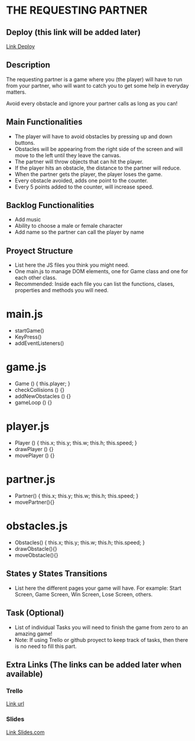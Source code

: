 # THE REQUESTING PARTNER

## Deploy (this link will be added later)
[Link Deploy]()

## Description

The requesting partner is a game where you (the player) will have to run from your partner, who will want to catch you to get some help in everyday matters. 

Avoid every obstacle and ignore your partner calls as long as you can!

## Main Functionalities

- The player will have to avoid obstacles by pressing up and down buttons.
- Obstacles will be appearing from the right side of the screen and will move to the left until they leave the canvas.
- The partner will throw objects that can hit the player.
- If the player hits an obstacle, the distance to the partner will reduce.
- When the partner gets the player, the player loses the game.
- Every obstacle avoided, adds one point to the counter.
- Every 5 points added to the counter, will increase speed.

## Backlog Functionalities

- Add music
- Ability to choose a male or female character
- Add name so the partner can call the player by name


## Proyect Structure

- List here the JS files you think you might need. 
- One main.js to manage DOM elements, one for Game class and one for each other class.
- Recommended: Inside each file you can list the functions, clases, properties and methods you will need.

# main.js

- startGame()
- KeyPress()
- addEventListeners()

# game.js

- Game () {
    this.player;
}
- checkCollisions () {}
- addNewObstacles () {}
- gameLoop () {}

# player.js 

- Player () {
    this.x;
    this.y;
    this.w;
    this.h;
    this.speed;
}
- drawPlayer () {}
- movePlayer () {}

# partner.js 

- Partner() {
    this.x;
    this.y;
    this.w;
    this.h;
    this.speed;
}
- movePartner(){}

# obstacles.js

- Obstacles() {
    this.x;
    this.y;
    this.w;
    this.h;
    this.speed;
}
- drawObstacle(){}
- moveObstacle(){}

## States y States Transitions

- List here the different pages your game will have. For example: Start Screen, Game Screen, Win Screen, Lose Screen, others.

## Task (Optional)

- List of individual Tasks you will need to finish the game from zero to an amazing game!
- Note: If using Trello or github proyect to keep track of tasks, then there is no need to fill this part.

## Extra Links (The links can be added later when available)

### Trello
[Link url](https://trello.com/b/CWviY2zv/kraken-brigade-project)

### Slides
[Link Slides.com](https://docs.google.com/presentation/d/138o01hAz-0gXepN78RsDgse12HiiuN7Fz_N_hJnI9_g/edit?usp=sharing)